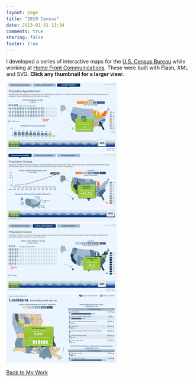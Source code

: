 ```yaml
---
layout: page
title: "2010 Census"
date: 2013-01-31 13:34
comments: true
sharing: false
footer: true
---
```


I developed a series of interactive maps for the [U.S. Census Bureau][1] while 
working at [Home Front Communications][2]. These were built with Flash, XML and 
SVG. **Click any thumbnail for a larger view:**

[![](/images/work/census-apportionment-300x187.png)](/images/work/census-apportionment.png)
[![](/images/work/census-change-300x187.png)](/images/work/census-change.png)
[![](/images/work/census-density-300x187.png)](/images/work/census-density.png)
[![](/images/work/census-results-county-300x187.png)](/images/work/census-results-county.png)

[Back to My Work](./index.html)

[1]: http://2010.census.gov/2010census/
[2]: http://homefrontdc.com/
